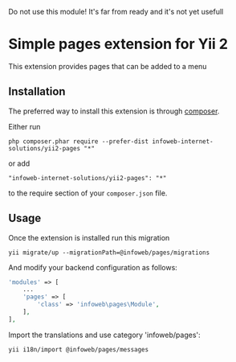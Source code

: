 Do not use this module! It's far from ready and it\'s not yet usefull

Simple pages extension for Yii 2
================================
This extension provides pages that can be added to a menu

Installation
------------

The preferred way to install this extension is through [composer](http://getcomposer.org/download/).

Either run

```
php composer.phar require --prefer-dist infoweb-internet-solutions/yii2-pages "*"
```

or add

```
"infoweb-internet-solutions/yii2-pages": "*"
```

to the require section of your `composer.json` file.


Usage
-----

Once the extension is installed run this migration

```
yii migrate/up --migrationPath=@infoweb/pages/migrations
```

And modify your backend configuration as follows:

```php
'modules' => [
    ...
    'pages' => [
        'class' => 'infoweb\pages\Module',
    ],
],
```

Import the translations and use category 'infoweb/pages':
```
yii i18n/import @infoweb/pages/messages
```
